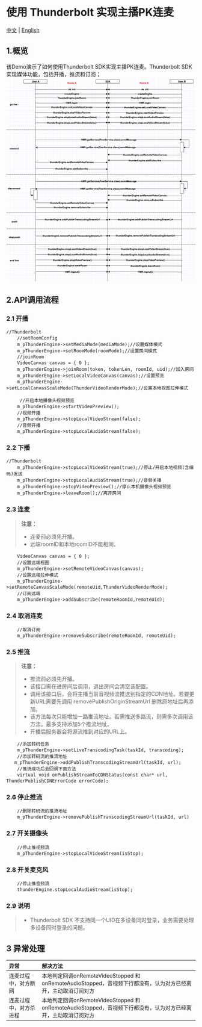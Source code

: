 # 使用 Thunderbolt 实现主播PK连麦

[中文](README.zh.md) | [English](README.md)

## 1.概览
该Demo演示了如何使用Thunderbolt SDK实现主播PK连麦。Thunderbolt SDK实现媒体功能，包括开播，推流和订阅；
![avatar](cross_channel.png)

## 2.API调用流程

### 2.1 开播

```objc
//Thunderbolt
    //setRoomConfig
    m_pThunderEngine->setMediaMode(mediaMode);//设置媒体模式
    m_pThunderEngine->setRoomMode(roomMode);//设置房间模式
    //joinRoom
    VideoCanvas canvas = { 0 };
    m_pThunderEngine->joinRoom(token, tokenLen, roomId, uid);//加入房间
    m_pThunderEngine->setLocalVideoCanvas(canvas);//设置预览
    m_pThunderEngine->setLocalCanvasScaleMode(ThunderVideoRenderMode);//设置本地视图拉伸模式
    
     //开启本地摄像头视频预览
    m_pThunderEngine->startVideoPreview();
    //视频开播
    m_pThunderEngine->stopLocalVideoStream(false);
    //音频开播
    m_pThunderEngine->stopLocalAudioStream(false);
```

### 2.2 下播

```objc
//Thunderbolt
    m_pThunderEngine->stopLocalVideoStream(true);//停止/开启本地视频(含编码)发送
    m_pThunderEngine->stopLocalAudioStream(true);//音频关播
    m_pThunderEngine->stopVideoPreview();//停止本机摄像头视频预览
    m_pThunderEngine->leaveRoom();//离开房间
```

### 2.3 连麦

> **注意：**
> - 连麦前必须先开播。
> - 远端roomID和本地roomID不能相同。

```objc
    VideoCanvas canvas = { 0 };
    //设置远端视图
    m_pThunderEngine->setRemoteVideoCanvas(canvas);
    //设置远端拉伸模式
    m_pThunderEngine->setRemoteCanvasScaleMode(remoteUid,ThunderVideoRenderMode);
    //订阅远端
    m_pThunderEngine->addSubscribe(remoteRoomId,remoteUid);
```

### 2.4 取消连麦
```objc
    //取消订阅
    m_pThunderEngine->removeSubscribe(remoteRoomId, remoteUid);
```

### 2.5 推流

> **注意：**
>
> - 推流前必须先开播。
> - 该接口需在进房间后调用，退出房间会清空该配置。
> - 调用该接口后，会将主播当前音视频流推送到指定的CDN地址。若要更新URL需要先调用 removePublishOriginStreamUrl 删除原地址后再添加。
> - 该方法每次只能增加一路推流地址。若需推送多路流，则需多次调用该方法。最多支持添加5个推流地址。
> - 开播后服务器会将源流推到对应的URL上。

```objc
    //添加转码任务
    m_pThunderEngine->setLiveTranscodingTask(taskId, transcoding);
    //添加转码流的推流地址
   m_pThunderEngine->addPublishTranscodingStreamUrl(taskId, url);
    //推流成功后会回调下面方法
    virtual void onPublishStreamToCDNStatus(const char* url, ThunderPublishCDNErrorCode errorCode);
```

### 2.6 停止推流

```objc
    //删除转码流的推流地址
    m_pThunderEngine->removePublishTranscodingStreamUrl(taskId, url)
```

### 2.7 开关摄像头

```objc
    //停止推视频流
    m_pThunderEngine->stopLocalVideoStream(isStop);
```

### 2.8 开关麦克风

```objc
    //停止推音频流
    thunderEngine.stopLocalAudioStream(isStop);
```

### 2.9 说明
> - Thunderbolt SDK 不支持同一个UID在多设备同时登录，业务需要处理多设备同时登录的问题。

## 3 异常处理
|异常|解决方法|
|:-----|:-----|
|连麦过程中，对方断网|本地判定回调onRemoteVideoStopped 和 onRemoteAudioStopped，音视频下行都没有，认为对方已经离开，主动取消订阅对方|
|连麦过程中，对方杀进程|本地判定回调onRemoteVideoStopped 和 onRemoteAudioStopped，音视频下行都没有，认为对方已经离开，主动取消订阅对方|